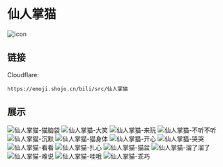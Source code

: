 # 仙人掌猫
![icon](https://emoji.shojo.cn/bili/src/仙人掌猫/icon.png)
## 链接
Cloudflare:
```
https://emoji.shojo.cn/bili/src/仙人掌猫
```
## 展示
![仙人掌猫-猫脑袋](https://emoji.shojo.cn/bili/src/仙人掌猫/仙人掌猫-猫脑袋.png)
![仙人掌猫-大笑](https://emoji.shojo.cn/bili/src/仙人掌猫/仙人掌猫-大笑.png)
![仙人掌猫-来玩](https://emoji.shojo.cn/bili/src/仙人掌猫/仙人掌猫-来玩.png)
![仙人掌猫-不听不听](https://emoji.shojo.cn/bili/src/仙人掌猫/仙人掌猫-不听不听.png)
![仙人掌猫-沉默](https://emoji.shojo.cn/bili/src/仙人掌猫/仙人掌猫-沉默.png)
![仙人掌猫-猫身体](https://emoji.shojo.cn/bili/src/仙人掌猫/仙人掌猫-猫身体.png)
![仙人掌猫-开心](https://emoji.shojo.cn/bili/src/仙人掌猫/仙人掌猫-开心.png)
![仙人掌猫-哭哭](https://emoji.shojo.cn/bili/src/仙人掌猫/仙人掌猫-哭哭.png)
![仙人掌猫-看看](https://emoji.shojo.cn/bili/src/仙人掌猫/仙人掌猫-看看.png)
![仙人掌猫-扎心](https://emoji.shojo.cn/bili/src/仙人掌猫/仙人掌猫-扎心.png)
![仙人掌猫-猫盆](https://emoji.shojo.cn/bili/src/仙人掌猫/仙人掌猫-猫盆.png)
![仙人掌猫-溜了溜了](https://emoji.shojo.cn/bili/src/仙人掌猫/仙人掌猫-溜了溜了.png)
![仙人掌猫-难说](https://emoji.shojo.cn/bili/src/仙人掌猫/仙人掌猫-难说.png)
![仙人掌猫-哇哦](https://emoji.shojo.cn/bili/src/仙人掌猫/仙人掌猫-哇哦.png)
![仙人掌猫-乖巧](https://emoji.shojo.cn/bili/src/仙人掌猫/仙人掌猫-乖巧.png)
